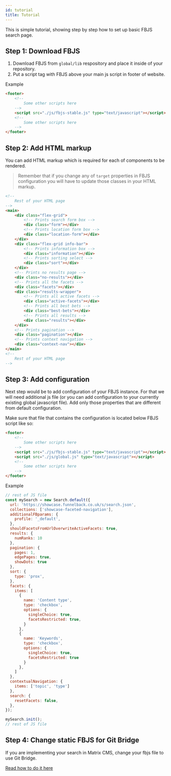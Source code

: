 ```yaml
---
id: tutorial
title: Tutorial
---
```


This is simple tutorial, showing step by step how to set up basic FBJS search page.

## Step 1: Download FBJS

1. Download FBJS from `global/lib` respository and place it inside of your repository.
2. Put a script tag with FBJS above your main js script in footer of website.

Example

```html
<footer>
    <!--
        Some other scripts here
    -->
    <script src="./js/fbjs-stable.js" type="text/javascript"></script>
    <!--
        Some other scripts here
    -->
</footer>
```

## Step 2: Add HTML markup

You can add HTML markup which is required for each of components to be rendered. 

> Remember that if you change any of `target` properties in FBJS configuration you will have to update those classes in your HTML markup.

```html
<!--
    Rest of your HTML page
-->
<main>
    <div class="flex-grid">
        <!-- Prints search form box -->
        <div class="form"></div>
        <!-- Prints location form box -->
        <div class="location-form"></div>
    </div>
    <div class="flex-grid info-bar">
        <!-- Prints information box -->
        <div class="information"></div>
        <!-- Prints sorting select -->
        <div class="sort"></div>
    </div>
    <!-- Prints no results page -->
    <div class="no-results"></div>
    <!-- Prints all the facets -->
    <div class="facets"></div>
    <div class="results-wrapper">
        <!-- Prints all active facets -->
        <div class="active-facets"></div>
        <!-- Prints all best bets -->
        <div class="best-bets"></div>
        <!-- Prints all results -->
        <div class="results"></div>
    </div>
    <!-- Prints pagination -->
    <div class="pagination"></div>
    <!-- Prints context navigation -->
    <div class="context-nav"></div>
</main>
<!--
    Rest of your HTML page
-->
```

## Step 3: Add configuration

Next step would be to add configuration of your FBJS instance. For that we will need additional js file (or you can add configuration to your currently existing global javascript file). Add only those properties that are different from default configuration.

Make sure that file that contains the configuration is located below FBJS script like so:

```html
<footer>
    <!--
        Some other scripts here
    -->
    <script src="./js/fbjs-stable.js" type="text/javascript"></script>
    <script src="./js/global.js" type="text/javascript"></script>
    <!--
        Some other scripts here
    -->
</footer>
```

Example

```js
// rest of JS file
const mySearch = new Search.default({
  url: 'https://showcase.funnelback.co.uk/s/search.json',
  collections: ['showcase-faceted-navigation'],
  additionalFBparams: {
    profile: '_default',
  },
  shouldFacetsFromUrlOverwriteActiveFacets: true,
  results: {
    numRanks: 10
  },
  pagination: {
    pages: 1,
    edgePages: true,
    showDots: true
  },
  sort: {
    type: 'prox',
  },
  facets: {
    items: [
      {
        name: 'Content type',
        type: 'checkbox',
        options: {
          singleChoice: true,
          facetsRestricted: true,
        }
      },
      {
        name: 'Keywords',
        type: 'checkbox',
        options: {
          singleChoice: true,
          facetsRestricted: true
        }
      },
    ]
  },
  contextualNavigation: {
    items: ['topic', 'type']
  },
  search: {
    resetFacets: false,
  },
});

mySearch.init();
// rest of JS file
```

## Step 4: Change static FBJS for Git Bridge

If you are implementing your search in Matrix CMS, change your fbjs file to use Git Bridge. 

[Read how to do it here](0-getting-started-0-installation.md#installing-fbjs-in-matrix-cms)